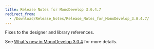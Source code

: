 ```yaml
---
title: Release Notes for MonoDevelop 3.0.4.7
redirect_from:
  - /Download/Release_Notes/Release_Notes_for_MonoDevelop_3.0.4.7/
---
```


Fixes to the designer and library references.

See [What's new in MonoDevelop 3.0.4](/Download/What's_new_in_MonoDevelop_3.0.4) for more details.
